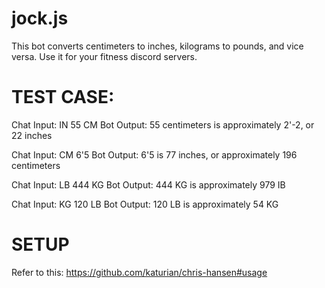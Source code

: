 # jock.js
This bot converts centimeters to inches, kilograms to pounds, and vice versa. Use it for your fitness discord servers.

# TEST CASE:

Chat Input: IN 55 CM
Bot Output: 55 centimeters is approximately 2'-2, or 22 inches

Chat Input: CM 6'5
Bot Output: 6'5 is 77 inches, or approximately 196 centimeters

Chat Input: LB 444 KG
Bot Output: 444 KG is approximately 979 IB

Chat Input: KG 120 LB
Bot Output: 120 LB is approximately 54 KG

# SETUP

Refer to this: https://github.com/katurian/chris-hansen#usage

